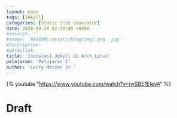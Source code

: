 ```yaml
---
layout: page
tags: [Jekyll]
categories: [Static Site Generator]
date: 2020-09-24 02:59:00 +0800
#excerpt: ''
#image: 'BASEURL/assets/blog/img/.png .jpg'
#description: 
#permalink: 
title: 'Instalasi Jekyll di Arch Linux'
pelajaran: 'Pelajaran 2'
author: 'Larry Marzan Jr.'
---
```

{% youtube "https://www.youtube.com/watch?v=jwSBE1EIevA" %}

# Draft